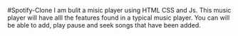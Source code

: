 #Spotify-Clone
I am bulit a misic player using HTML CSS and Js.
This music player will have alll the features found in a typical music player.
You can will be able to add, 
play pause and seek songs that have been added.

